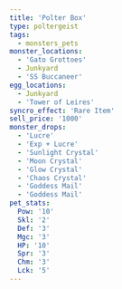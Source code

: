 ```yaml
---
title: 'Polter Box'
type: poltergeist
tags:
  - monsters_pets
monster_locations:
  - 'Gato Grottoes'
  - Junkyard
  - 'SS Buccaneer'
egg_locations:
  - Junkyard
  - 'Tower of Leires'
syncro_effect: 'Rare Item'
sell_price: '1000'
monster_drops:
  - 'Lucre'
  - 'Exp + Lucre'
  - 'Sunlight Crystal'
  - 'Moon Crystal'
  - 'Glow Crystal'
  - 'Chaos Crystal'
  - 'Goddess Mail'
  - 'Goddess Mail'
pet_stats:
  Pow: '10'
  Skl: '2'
  Def: '3'
  Mgc: '3'
  HP: '10'
  Spr: '3'
  Chm: '3'
  Lck: '5'
---
```

